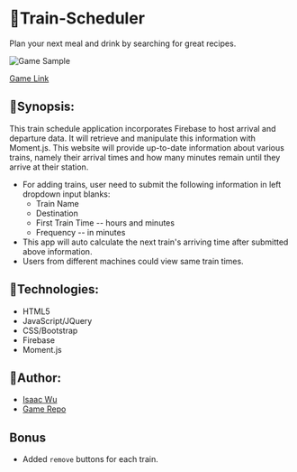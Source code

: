 # :train:Train-Scheduler
Plan your next meal and drink by searching for great recipes. 

![Game Sample](/assets/images/readme-train.gif)

[Game Link](https://squall2046.github.io/Train-Scheduler/)
## :construction:Synopsis:
This train schedule application incorporates Firebase to host arrival and departure data. It will retrieve and manipulate this information with Moment.js. This website will provide up-to-date information about various trains, namely their arrival times and how many minutes remain until they arrive at their station.

  * For adding trains, user need to submit the following information in left dropdown input blanks:
    * Train Name
    * Destination 
    * First Train Time -- hours and minutes
    * Frequency -- in minutes
  * This app will auto calculate the next train's arriving time after submitted above information.
  * Users from different machines could view same train times.

## :construction:Technologies:
- HTML5
- JavaScript/JQuery
- CSS/Bootstrap
- Firebase
- Moment.js

## :construction:Author:
* [Isaac Wu](https://github.com/squall2046)
* [Game Repo](https://github.com/squall2046/Train-Scheduler)


## Bonus 
* Added `remove` buttons for each train.
